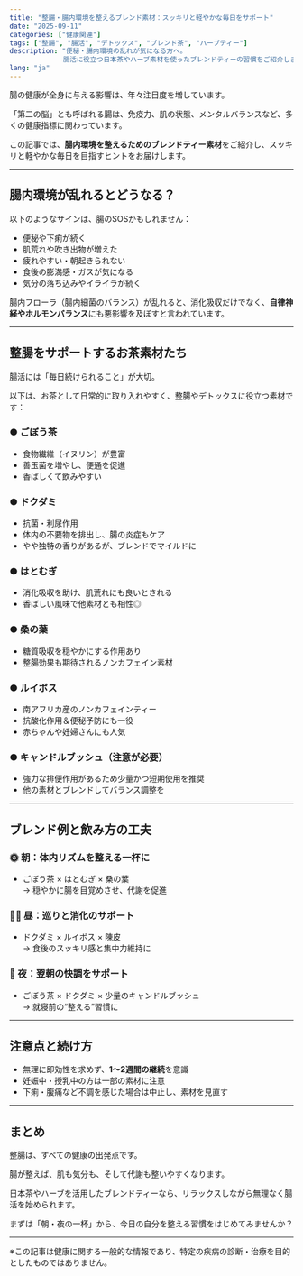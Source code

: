 ```yaml
---
title: "整腸・腸内環境を整えるブレンド素材：スッキリと軽やかな毎日をサポート"
date: "2025-09-11"
categories: ["健康関連"]
tags: ["整腸", "腸活", "デトックス", "ブレンド茶", "ハーブティー"]
description: "便秘・腸内環境の乱れが気になる方へ。
　　　　　　　　腸活に役立つ日本茶やハーブ素材を使ったブレンドティーの習慣をご紹介します。"
lang: "ja"
---
```


腸の健康が全身に与える影響は、年々注目度を増しています。

「第二の脳」とも呼ばれる腸は、免疫力、肌の状態、メンタルバランスなど、多くの健康指標に関わっています。

この記事では、**腸内環境を整えるためのブレンドティー素材**をご紹介し、スッキリと軽やかな毎日を目指すヒントをお届けします。

---

## 腸内環境が乱れるとどうなる？

以下のようなサインは、腸のSOSかもしれません：

- 便秘や下痢が続く  
- 肌荒れや吹き出物が増えた  
- 疲れやすい・朝起きられない  
- 食後の膨満感・ガスが気になる  
- 気分の落ち込みやイライラが続く  

腸内フローラ（腸内細菌のバランス）が乱れると、消化吸収だけでなく、**自律神経やホルモンバランス**にも悪影響を及ぼすと言われています。

---

## 整腸をサポートするお茶素材たち

腸活には「毎日続けられること」が大切。

以下は、お茶として日常的に取り入れやすく、整腸やデトックスに役立つ素材です：

### ● ごぼう茶

- 食物繊維（イヌリン）が豊富  
- 善玉菌を増やし、便通を促進  
- 香ばしくて飲みやすい  

### ● ドクダミ

- 抗菌・利尿作用  
- 体内の不要物を排出し、腸の炎症もケア  
- やや独特の香りがあるが、ブレンドでマイルドに  

### ● はとむぎ

- 消化吸収を助け、肌荒れにも良いとされる  
- 香ばしい風味で他素材とも相性◎  

### ● 桑の葉

- 糖質吸収を穏やかにする作用あり  
- 整腸効果も期待されるノンカフェイン素材  

### ● ルイボス

- 南アフリカ産のノンカフェインティー  
- 抗酸化作用＆便秘予防にも一役  
- 赤ちゃんや妊婦さんにも人気  

### ● キャンドルブッシュ（注意が必要）

- 強力な排便作用があるため少量かつ短期使用を推奨  
- 他の素材とブレンドしてバランス調整を  

---

## ブレンド例と飲み方の工夫

### 🌞 朝：体内リズムを整える一杯に

- ごぼう茶 × はとむぎ × 桑の葉  
→ 穏やかに腸を目覚めさせ、代謝を促進

### 🧘‍♀️ 昼：巡りと消化のサポート

- ドクダミ × ルイボス × 陳皮  
→ 食後のスッキリ感と集中力維持に

### 🌙 夜：翌朝の快調をサポート

- ごぼう茶 × ドクダミ × 少量のキャンドルブッシュ  
→ 就寝前の“整える”習慣に

---

## 注意点と続け方

- 無理に即効性を求めず、**1〜2週間の継続**を意識  
- 妊娠中・授乳中の方は一部の素材に注意  
- 下痢・腹痛など不調を感じた場合は中止し、素材を見直す  

---

## まとめ

整腸は、すべての健康の出発点です。

腸が整えば、肌も気分も、そして代謝も整いやすくなります。

日本茶やハーブを活用したブレンドティーなら、リラックスしながら無理なく腸活を始められます。

まずは「朝・夜の一杯」から、今日の自分を整える習慣をはじめてみませんか？

---

※この記事は健康に関する一般的な情報であり、特定の疾病の診断・治療を目的としたものではありません。
